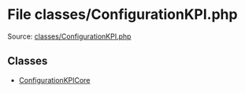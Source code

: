 File classes/ConfigurationKPI.php
=========

Source: [classes/ConfigurationKPI.php](https://github.com/PrestaShop/PrestaShop/blob/1.6.0.13/classes/ConfigurationKPI.php)


Classes
-------

* [ConfigurationKPICore](class.ConfigurationKPICore.md)

